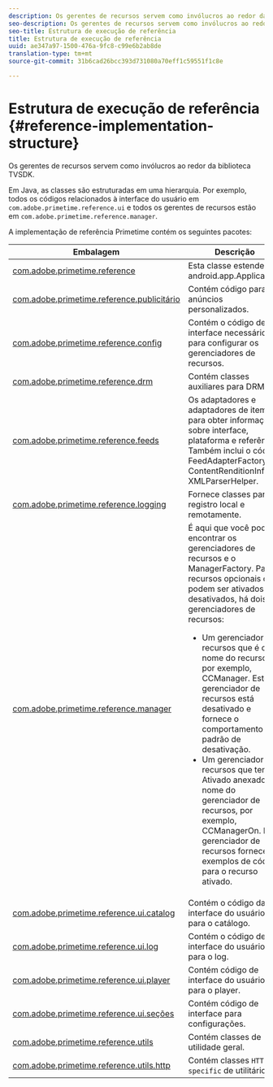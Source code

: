 ```yaml
---
description: Os gerentes de recursos servem como invólucros ao redor da biblioteca TVSDK.
seo-description: Os gerentes de recursos servem como invólucros ao redor da biblioteca TVSDK.
seo-title: Estrutura de execução de referência
title: Estrutura de execução de referência
uuid: ae347a97-1500-476a-9fc8-c99e6b2ab8de
translation-type: tm+mt
source-git-commit: 31b6cad26bcc393d731080a70eff1c59551f1c8e

---
```



# Estrutura de execução de referência {#reference-implementation-structure}

Os gerentes de recursos servem como invólucros ao redor da biblioteca TVSDK.

Em Java, as classes são estruturadas em uma hierarquia. Por exemplo, todos os códigos relacionados à interface do usuário em `com.adobe.primetime.reference.ui` e todos os gerentes de recursos estão em `com.adobe.primetime.reference.manager`.

A implementação de referência Primetime contém os seguintes pacotes:

| Embalagem | Descrição |
|--- |--- |
| [com.adobe.primetime.reference](https://help.adobe.com/en_US/primetime/api/reference_implementation/android/javadoc/com/adobe/primetime/reference/PrimetimeReference.html) | Esta classe estende android.app.Application. |
| [com.adobe.primetime.reference.publicitário](https://help.adobe.com/en_US/primetime/api/reference_implementation/android/javadoc/com/adobe/primetime/reference/advertising/package-summary.html) | Contém código para anúncios personalizados. |
| [com.adobe.primetime.reference.config](https://help.adobe.com/en_US/primetime/api/reference_implementation/android/javadoc/com/adobe/primetime/reference/config/package-summary.html) | Contém o código de interface necessário para configurar os gerenciadores de recursos. |
| [com.adobe.primetime.reference.drm](https://help.adobe.com/en_US/primetime/api/reference_implementation/android/javadoc/com/adobe/primetime/reference/drm/package-summary.html) | Contém classes auxiliares para DRM. |
| [com.adobe.primetime.reference.feeds](https://help.adobe.com/en_US/primetime/api/reference_implementation/android/javadoc/com/adobe/primetime/reference/feeds/package-summary.html) | Os adaptadores e adaptadores de item para obter informações sobre interface, plataforma e referência. Também inclui o código FeedAdapterFactory, ContentRenditionInfo e XMLParserHelper. |
| [com.adobe.primetime.reference.logging](https://help.adobe.com/en_US/primetime/api/reference_implementation/android/javadoc/com/adobe/primetime/reference/logging/package-summary.html) | Fornece classes para registro local e remotamente. |
| [com.adobe.primetime.reference.manager](https://help.adobe.com/en_US/primetime/api/reference_implementation/android/javadoc/com/adobe/primetime/reference/manager/package-summary.html) | É aqui que você pode encontrar os gerenciadores de recursos e o ManagerFactory. Para recursos opcionais que podem ser ativados ou desativados, há dois gerenciadores de recursos: <ul><li>Um gerenciador de recursos que é o nome do recurso, por exemplo, CCManager. Este gerenciador de recursos está desativado e fornece o comportamento padrão de desativação.</li><li>Um gerenciador de recursos que tem Ativado anexado ao nome do gerenciador de recursos, por exemplo, CCManagerOn. Este gerenciador de recursos fornece exemplos de código para o recurso ativado.</li></ul> |
| [com.adobe.primetime.reference.ui.catalog](https://help.adobe.com/en_US/primetime/api/reference_implementation/android/javadoc/com/adobe/primetime/reference/ui/catalog/package-summary.html) | Contém o código da interface do usuário para o catálogo. |
| [com.adobe.primetime.reference.ui.log](https://help.adobe.com/en_US/primetime/api/reference_implementation/android/javadoc/com/adobe/primetime/reference/ui/log/package-summary.html) | Contém o código de interface do usuário para o log. |
| [com.adobe.primetime.reference.ui.player](https://help.adobe.com/en_US/primetime/api/reference_implementation/android/javadoc/com/adobe/primetime/reference/ui/player/package-summary.html) | Contém código de interface do usuário para o player. |
| [com.adobe.primetime.reference.ui.seções](https://help.adobe.com/en_US/primetime/api/reference_implementation/android/javadoc/com/adobe/primetime/reference/ui/settings/package-summary.html) | Contém código de interface para configurações. |
| [com.adobe.primetime.reference.utils](https://help.adobe.com/en_US/primetime/api/reference_implementation/android/javadoc/com/adobe/primetime/reference/utils/package-summary.html) | Contém classes de utilidade geral. |
| [com.adobe.primetime.reference.utils.http](https://help.adobe.com/en_US/primetime/api/reference_implementation/android/javadoc/com/adobe/primetime/reference/utils/http/package-summary.html) | Contém classes `HTTP-specific` de utilitários. |
